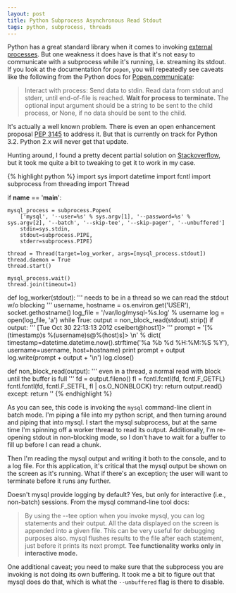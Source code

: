 ```yaml
---
layout: post
title: Python Subprocess Asynchronous Read Stdout
tags: python, subprocess, threads
---
```


Python has a great standard library when it comes to invoking [external processes](http://docs.python.org/2/library/subprocess.html). But one weakness it does have is that it's not easy to communicate with a subprocess while it's running, i.e. streaming its stdout. If you look at the documentation for `popen`, you will repeatedly see caveats like the following from the Python docs for [Popen.communicate](http://docs.python.org/2/library/subprocess.html#subprocess.Popen.communicate):

> Interact with process: Send data to stdin. Read data from stdout and stderr, until end-of-file is reached. **Wait for process to terminate.** The optional input argument should be a string to be sent to the child process, or None, if no data should be sent to the child.

It's actually a well known problem. There is even an open enhancement proposal [PEP 3145](http://www.python.org/dev/peps/pep-3145/) to address it. But that is currently on track for Python 3.2. Python 2.x will never get that update.

Hunting around, I found a pretty decent partial solution on [Stackoverflow](http://stackoverflow.com/questions/375427/non-blocking-read-on-a-subprocess-pipe-in-python), but it took me quite a bit to tweaking to get it to work in my case.

{% highlight python %}
import sys
import datetime
import fcntl
import subprocess
from threading import Thread


if __name__ == '__main__':

    mysql_process = subprocess.Popen(
        ['mysql', '--user=%s' % sys.argv[1], '--password=%s' % sys.argv[2], '--batch', '--skip-tee', '--skip-pager', '--unbuffered']
        stdin=sys.stdin,
        stdout=subprocess.PIPE,
        stderr=subprocess.PIPE)

    thread = Thread(target=log_worker, args=[mysql_process.stdout])
    thread.daemon = True
    thread.start()

    mysql_process.wait()
    thread.join(timeout=1)


def log_worker(stdout):
    ''' needs to be in a thread so we can read the stdout w/o blocking '''
    username, hostname = os.environ.get('USER'), socket.gethostname()
    log_file = '/var/log/mysql-%s.log' % username
    log = open(log_file, 'a')
    while True:
        output = non_block_read(stdout).strip()
        if output:
            ''' [Tue Oct 30 22:13:13 2012 cseibert@host1]> '''
            prompt = '[%(timestamp)s %(username)s@%(host)s]> \n' % dict(
                    timestamp=datetime.datetime.now().strftime('%a %b %d %H:%M:%S %Y'),
                    username=username,
                    host=hostname)
            print prompt + output
            log.write(prompt + output + '\n')
    log.close()


def non_block_read(output):
    ''' even in a thread, a normal read with block until the buffer is full '''
    fd = output.fileno()
    fl = fcntl.fcntl(fd, fcntl.F_GETFL)
    fcntl.fcntl(fd, fcntl.F_SETFL, fl | os.O_NONBLOCK)
    try:
        return output.read()
    except:
        return ''
{% endhighlight %}

As you can see, this code is invoking the `mysql` command-line client in batch mode. I'm piping a file into my python script, and then turning around and piping that into mysql. I start the mysql subprocess, but at the same time I'm spinning off a worker thread to read its output. Additionally, I'm re-opening stdout in non-blocking mode, so I don't have to wait for a buffer to fill up before I can read a chunk.

Then I'm reading the mysql output and writing it both to the console, and to a log file. For this application, it's critical that the mysql output be shown on the screen as it's running. What if there's an exception; the user will want to terminate before it runs any further.

Doesn't mysql provide logging by default? Yes, but only for interactive (i.e., non-batch) sessions. From the mysql command-line tool docs:

> By using the --tee option when you invoke mysql, you can log statements and their output. All the data displayed on the screen is appended into a given file. This can be very useful for debugging purposes also. mysql flushes results to the file after each statement, just before it prints its next prompt. **Tee functionality works only in interactive mode.**

One additional caveat; you need to make sure that the subprocess you are invoking is not doing its own buffering. It took me a bit to figure out that mysql does do that, which is what the `--unbuffered` flag is there to disable.
